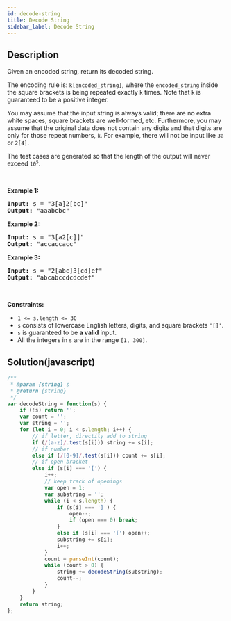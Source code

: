 ```yaml
---
id: decode-string
title: Decode String
sidebar_label: Decode String
---
```

## Description
<div class="description">
<p>Given an encoded string, return its decoded string.</p>

<p>The encoding rule is: <code>k[encoded_string]</code>, where the <code>encoded_string</code> inside the square brackets is being repeated exactly <code>k</code> times. Note that <code>k</code> is guaranteed to be a positive integer.</p>

<p>You may assume that the input string is always valid; there are no extra white spaces, square brackets are well-formed, etc. Furthermore, you may assume that the original data does not contain any digits and that digits are only for those repeat numbers, <code>k</code>. For example, there will not be input like <code>3a</code> or <code>2[4]</code>.</p>

<p>The test cases are generated so that the length of the output will never exceed <code>10<sup>5</sup></code>.</p>

<p>&nbsp;</p>
<p><strong>Example 1:</strong></p>

<pre>
<strong>Input:</strong> s = &quot;3[a]2[bc]&quot;
<strong>Output:</strong> &quot;aaabcbc&quot;
</pre>

<p><strong>Example 2:</strong></p>

<pre>
<strong>Input:</strong> s = &quot;3[a2[c]]&quot;
<strong>Output:</strong> &quot;accaccacc&quot;
</pre>

<p><strong>Example 3:</strong></p>

<pre>
<strong>Input:</strong> s = &quot;2[abc]3[cd]ef&quot;
<strong>Output:</strong> &quot;abcabccdcdcdef&quot;
</pre>

<p>&nbsp;</p>
<p><strong>Constraints:</strong></p>

<ul>
	<li><code>1 &lt;= s.length &lt;= 30</code></li>
	<li><code>s</code> consists of lowercase English letters, digits, and square brackets <code>&#39;[]&#39;</code>.</li>
	<li><code>s</code> is guaranteed to be <strong>a valid</strong> input.</li>
	<li>All the integers in <code>s</code> are in the range <code>[1, 300]</code>.</li>
</ul>

</div>

## Solution(javascript)
```javascript
/**
 * @param {string} s
 * @return {string}
 */
var decodeString = function(s) {
    if (!s) return '';
    var count = '';
    var string = '';
    for (let i = 0; i < s.length; i++) {
        // if letter, directily add to string
        if (/[a-z]/.test(s[i])) string += s[i];
        // if number
        else if (/[0-9]/.test(s[i])) count += s[i];
        // if open bracket
        else if (s[i] === '[') {
            i++;
            // keep track of openings
            var open = 1;
            var substring = '';
            while (i < s.length) {
                if (s[i] === ']') {
                    open--;
                    if (open === 0) break;
                }
                else if (s[i] === '[') open++;
                substring += s[i];
                i++;
            }
            count = parseInt(count);
            while (count > 0) {
                string += decodeString(substring);    
                count--;
            }
        }
    }
    return string;    
};
```